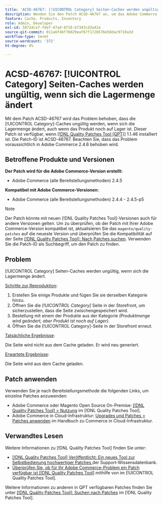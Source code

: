 ```yaml
---
title: 'ACSD-46767: [!UICONTROL Category] Seiten-Caches werden ungültig, wenn sich die Lagermenge ändert'
description: Wenden Sie den Patch ACSD-46767 an, um das Adobe Commerce-Problem zu beheben, bei dem die [!UICONTROL Category]-Caches ungültig werden, wenn sich die Lagermenge ändert, auch wenn das Produkt noch auf Lager ist.
feature: Cache, Products, Inventory
role: Admin, Developer
exl-id: 5872dca7-fdef-47ad-8718-bf343cd3a42a
source-git-commit: 011a6f46f76029eaf67f172b576e58dac9710a3d
workflow-type: tm+mt
source-wordcount: '372'
ht-degree: 0%

---
```


# ACSD-46767: [!UICONTROL Category] Seiten-Caches werden ungültig, wenn sich die Lagermenge ändert

Mit dem Patch ACSD-46767 wird das Problem behoben, dass die [!UICONTROL Category]-Caches ungültig werden, wenn sich die Lagermenge ändert, auch wenn das Produkt noch auf Lager ist. Dieser Patch ist verfügbar, wenn [[!DNL Quality Patches Tool (QPT)]](https://experienceleague.adobe.com/de/docs/commerce-operations/tools/quality-patches-tool/quality-patches-tool-to-self-serve-quality-patches) 1.1.46 installiert ist. Die Patch-ID ist ACSD-46767. Beachten Sie, dass das Problem voraussichtlich in Adobe Commerce 2.4.6 behoben wird.

## Betroffene Produkte und Versionen

**Der Patch wird für die Adobe Commerce-Version erstellt:**

* Adobe Commerce (alle Bereitstellungsmethoden) 2.4.5

**Kompatibel mit Adobe Commerce-Versionen:**

* Adobe Commerce (alle Bereitstellungsmethoden) 2.4.4 - 2.4.5-p5

>[!NOTE]
>
>Der Patch könnte mit neuen [!DNL Quality Patches Tool]-Versionen auch für andere Versionen gelten. Um zu überprüfen, ob der Patch mit Ihrer Adobe Commerce-Version kompatibel ist, aktualisieren Sie das `magento/quality-patches` auf die neueste Version und überprüfen Sie die Kompatibilität auf der Seite [[!DNL Quality Patches Tool]: Nach Patches suchen](https://experienceleague.adobe.com/tools/commerce-quality-patches/index.html?lang=de). Verwenden Sie die Patch-ID als Suchbegriff, um den Patch zu finden.

## Problem

[!UICONTROL Category] Seiten-Caches werden ungültig, wenn sich die Lagermenge ändert.

<u>Schritte zur Reproduktion</u>:

1. Erstellen Sie einige Produkte und fügen Sie sie derselben Kategorie hinzu.
1. Öffnen Sie die *[!UICONTROL Category]* Seite in der Storefront, um sicherzustellen, dass die Seite zwischengespeichert wird.
1. Bestellung mit einem der Produkte aus der Kategorie *(Produktmenge wird geändert, aber Produkt ist noch auf Lager)*.
1. Öffnen Sie die [!UICONTROL Category]-Seite in der Storefront erneut.

<u>Tatsächliche Ergebnisse</u>:

Die Seite wird nicht aus dem Cache geladen. Er wird neu generiert.

<u>Erwartete Ergebnisse</u>:

Die Seite wird aus dem Cache geladen.

## Patch anwenden

Verwenden Sie je nach Bereitstellungsmethode die folgenden Links, um einzelne Patches anzuwenden:

* Adobe Commerce oder Magento Open Source On-Premise: [[!DNL Quality Patches Tool] > Nutzung](/help/tools/quality-patches-tool/usage.md) im [!DNL Quality Patches Tool].
* Adobe Commerce in Cloud-Infrastruktur: [Upgrades und Patches > Patches anwenden](https://experienceleague.adobe.com/docs/commerce-cloud-service/user-guide/develop/upgrade/apply-patches.html?lang=de) im Handbuch zu Commerce in Cloud-Infrastruktur.

## Verwandtes Lesen

Weitere Informationen zu [!DNL Quality Patches Tool] finden Sie unter:

* [[!DNL Quality Patches Tool] Veröffentlicht: Ein neues Tool zur Selbstbedienung hochwertiger Patches ](https://experienceleague.adobe.com/de/docs/commerce-operations/tools/quality-patches-tool/quality-patches-tool-to-self-serve-quality-patches) der Support-Wissensdatenbank.
* [Überprüfen Sie, ob für Ihr Adobe Commerce-Problem ein Patch verfügbar ist [!DNL Quality Patches Tool]](/help/tools/quality-patches-tool/patches-available-in-qpt/check-patch-for-magento-issue-with-magento-quality-patches.md) mithilfe von im [!UICONTROL Quality Patches Tool].


Weitere Informationen zu anderen in QPT verfügbaren Patches finden Sie unter [[!DNL Quality Patches Tool]: Suchen nach Patches](https://experienceleague.adobe.com/tools/commerce-quality-patches/index.html?lang=de) im [!DNL Quality Patches Tool].
